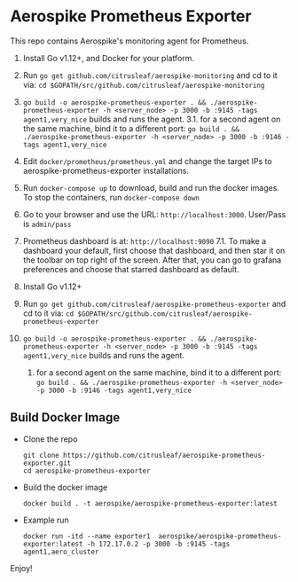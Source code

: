 # Aerospike Prometheus Exporter

This repo contains Aerospike's monitoring agent for Prometheus.

1. Install Go v1.12+, and Docker for your platform.
2. Run `go get github.com/citrusleaf/aerospike-monitoring` and cd to it via: `cd $GOPATH/src/github.com/citrusleaf/aerospike-monitoring`
3. `go build -o aerospike-prometheus-exporter . && ./aerospike-prometheus-exporter -h <server_node> -p 3000 -b :9145 -tags agent1,very_nice` builds and runs the agent.
3.1. for a second agent on the same machine, bind it to a different port: `go build . && ./aerospike-prometheus-exporter -h <server_node> -p 3000 -b :9146 -tags agent1,very_nice`
4. Edit `docker/prometheus/prometheus.yml` and change the target IPs to aerospike-prometheus-exporter installations.
5. Run `docker-compose up` to download, build and run the docker images. To stop the containers, run `docker-compose down`
6. Go to your browser and use the URL: `http://localhost:3000`. User/Pass is `admin/pass`
7. Prometheus dashboard is at: `http://localhost:9090`
7.1. To make a dashboard your default, first choose that dashboard, and then star it on the toolbar on top right of the screen. After that, you can go to grafana preferences and choose that starred dashboard as default.

1. Install Go v1.12+
1. Run `go get github.com/citrusleaf/aerospike-prometheus-exporter` and cd to it via: `cd $GOPATH/src/github.com/citrusleaf/aerospike-prometheus-exporter`
1. `go build -o aerospike-prometheus-exporter . && ./aerospike-prometheus-exporter -h <server_node> -p 3000 -b :9145 -tags agent1,very_nice` builds and runs the agent.
    1. for a second agent on the same machine, bind it to a different port: `go build . && ./aerospike-prometheus-exporter -h <server_node> -p 3000 -b :9146 -tags agent1,very_nice`

## Build Docker Image

- Clone the repo
  ```
  git clone https://github.com/citrusleaf/aerospike-prometheus-exporter.git
  cd aerospike-prometheus-exporter
  ```
- Build the docker image
  ```
  docker build . -t aerospike/aerospike-prometheus-exporter:latest
  ```
- Example run
  ```
  docker run -itd --name exporter1  aerospike/aerospike-prometheus-exporter:latest -h 172.17.0.2 -p 3000 -b :9145 -tags agent1,aero_cluster
  ```

Enjoy!
